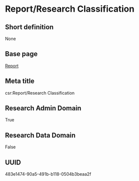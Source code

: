 # Report/Research Classification
## Short definition
None
## Base page
[Report](../Objects/Report.md)
## Meta title
csr:Report/Research Classification
## Research Admin Domain
True
## Research Data Domain
False
## UUID
483e1474-90a5-491b-b118-0504b3beaa2f
